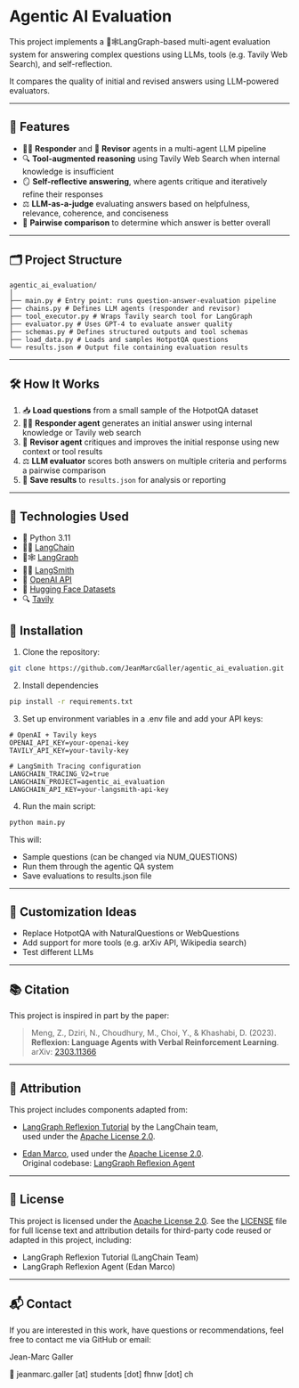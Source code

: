 # Agentic AI Evaluation

This project implements a 🦜🕸️LangGraph-based multi-agent evaluation system for answering complex questions using
LLMs, tools (e.g. Tavily Web Search), and self-reflection.

It compares the quality of initial and revised answers using 
LLM-powered evaluators.

---

## 🔧 Features

- 🧞‍♂️ **Responder** and 🧞 **Revisor** agents in a multi-agent LLM pipeline
- 🔍 **Tool-augmented reasoning** using Tavily Web Search when internal knowledge is insufficient
- 🪞 **Self-reflective answering**, where agents critique and iteratively refine their responses
- ⚖️ **LLM-as-a-judge** evaluating answers based on helpfulness, relevance, coherence, and conciseness
- 🤝 **Pairwise comparison** to determine which answer is better overall


---

## 🗂️ Project Structure

```text
agentic_ai_evaluation/
│
├── main.py # Entry point: runs question-answer-evaluation pipeline
├── chains.py # Defines LLM agents (responder and revisor)
├── tool_executor.py # Wraps Tavily search tool for LangGraph
├── evaluator.py # Uses GPT-4 to evaluate answer quality
├── schemas.py # Defines structured outputs and tool schemas
├── load_data.py # Loads and samples HotpotQA questions
└── results.json # Output file containing evaluation results
```

---

## 🛠️ How It Works

1. 📥 **Load questions** from a small sample of the HotpotQA dataset
2. 🧞‍♂️ **Responder agent** generates an initial answer using internal knowledge or Tavily web search
3. 🧞 **Revisor agent** critiques and improves the initial response using new context or tool results
4. ⚖️ **LLM evaluator** scores both answers on multiple criteria and performs a pairwise comparison
5. 💾 **Save results** to `results.json` for analysis or reporting
---

## 🧰 Technologies Used

- 🐍 Python 3.11
- 🦜🔗 [LangChain](https://python.langchain.com)
- 🦜🕸️ [LangGraph](https://langgraph.readthedocs.io)
- 🦜🔨 [LangSmith](https://docs.smith.langchain.com/)
- 🧠  [OpenAI API](https://openai.com/index/openai-api/)
- 🤗 [Hugging Face Datasets](https://huggingface.co/docs/datasets)
- 🔍 [Tavily](https://www.tavily.com)

## 🚀 Installation

1. Clone the repository:
```bash
git clone https://github.com/JeanMarcGaller/agentic_ai_evaluation.git
```

2. Install dependencies
```bash
pip install -r requirements.txt
```

3. Set up environment variables in a .env file and add your API keys:
```text
# OpenAI + Tavily keys
OPENAI_API_KEY=your-openai-key
TAVILY_API_KEY=your-tavily-key

# LangSmith Tracing configuration
LANGCHAIN_TRACING_V2=true
LANGCHAIN_PROJECT=agentic_ai_evaluation
LANGCHAIN_API_KEY=your-langsmith-api-key
```

4. Run the main script:
```bash
python main.py
```

This will:
- Sample questions (can be changed via NUM_QUESTIONS)
- Run them through the agentic QA system 
- Save evaluations to results.json file

---

## 🧪 Customization Ideas
- Replace HotpotQA with NaturalQuestions or WebQuestions
- Add support for more tools (e.g. arXiv API, Wikipedia search)
- Test different LLMs
---

## 📚 Citation

This project is inspired in part by the paper:

> Meng, Z., Dziri, N., Choudhury, M., Choi, Y., & Khashabi, D. (2023).  
> **Reflexion: Language Agents with Verbal Reinforcement Learning**.  
> arXiv: [2303.11366](https://arxiv.org/abs/2303.11366)

---

## 📄 Attribution

This project includes components adapted from:


- [LangGraph Reflexion Tutorial](https://langchain-ai.github.io/langgraph/tutorials/reflexion/reflexion/) by the LangChain team,  
 used under the [Apache License 2.0](https://www.apache.org/licenses/LICENSE-2.0).

- [Edan Marco](https://github.com/emarco177), used under the [Apache License 2.0](https://www.apache.org/licenses/LICENSE-2.0).  
  Original codebase: [LangGraph Reflexion Agent](https://github.com/emarco177/langgraph-course)

---

## 📝 License

This project is licensed under the [Apache License 2.0](https://www.apache.org/licenses/LICENSE-2.0).
See the [LICENSE](./LICENSE) file for full license text and attribution details for third-party code reused or adapted in this project, including:
- LangGraph Reflexion Tutorial (LangChain Team)
- LangGraph Reflexion Agent (Edan Marco)
---

## 📬 Contact

If you are interested in this work, have questions or recommendations, feel free to contact me via GitHub or email: 

Jean-Marc Galler

📧 jeanmarc.galler [at] students [dot] fhnw [dot] ch
